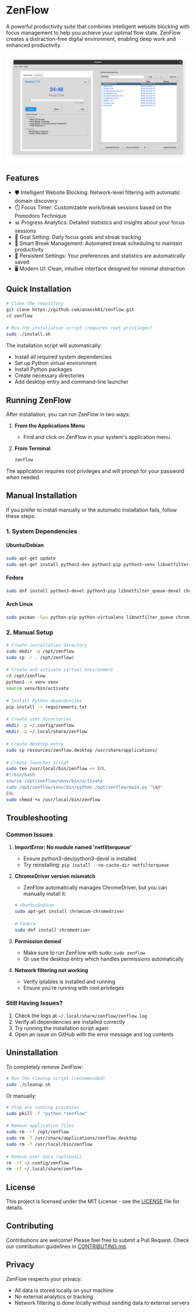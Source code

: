 # ZenFlow

A powerful productivity suite that combines intelligent website blocking with focus management to help you achieve your optimal flow state. ZenFlow creates a distraction-free digital environment, enabling deep work and enhanced productivity.

![ZenFlow Preview](resources/preview.png)

## Features

- 🛡️ Intelligent Website Blocking: Network-level filtering with automatic domain discovery
- ⏱️ Focus Timer: Customizable work/break sessions based on the Pomodoro Technique
- 📊 Progress Analytics: Detailed statistics and insights about your focus sessions
- 🎯 Goal Setting: Daily focus goals and streak tracking
- 🔄 Smart Break Management: Automated break scheduling to maintain productivity
- 💾 Persistent Settings: Your preferences and statistics are automatically saved
- 🖥️ Modern UI: Clean, intuitive interface designed for minimal distraction

## Quick Installation

```bash
# Clone the repository
git clone https://github.com/anassk01/zenflow.git
cd zenflow

# Run the installation script (requires root privileges)
sudo ./install.sh
```

The installation script will automatically:
- Install all required system dependencies
- Set up Python virtual environment
- Install Python packages
- Create necessary directories
- Add desktop entry and command-line launcher

## Running ZenFlow

After installation, you can run ZenFlow in two ways:

1. **From the Applications Menu**
   - Find and click on ZenFlow in your system's application menu

2. **From Terminal**
   ```bash
   zenflow
   ```

The application requires root privileges and will prompt for your password when needed.

## Manual Installation

If you prefer to install manually or the automatic installation fails, follow these steps:

### 1. System Dependencies

#### Ubuntu/Debian
```bash
sudo apt-get update
sudo apt-get install python3-dev python3-pip python3-venv libnetfilter-queue-dev chromium-browser chromium-chromedriver build-essential iptables
```

#### Fedora
```bash
sudo dnf install python3-devel python3-pip libnetfilter_queue-devel chromium chromium-headless chromedriver gcc iptables
```

#### Arch Linux
```bash
sudo pacman -Syu python-pip python-virtualenv libnetfilter_queue chromium gcc iptables
```

### 2. Manual Setup

```bash
# Create installation directory
sudo mkdir -p /opt/zenflow
sudo cp -r . /opt/zenflow/

# Create and activate virtual environment
cd /opt/zenflow
python3 -m venv venv
source venv/bin/activate

# Install Python dependencies
pip install -r requirements.txt

# Create user directories
mkdir -p ~/.config/zenflow
mkdir -p ~/.local/share/zenflow

# Create desktop entry
sudo cp resources/zenflow.desktop /usr/share/applications/

# Create launcher script
sudo tee /usr/local/bin/zenflow << EOL
#!/bin/bash
source /opt/zenflow/venv/bin/activate
sudo /opt/zenflow/venv/bin/python /opt/zenflow/main.py "\$@"
EOL
sudo chmod +x /usr/local/bin/zenflow
```

## Troubleshooting

### Common Issues

1. **ImportError: No module named 'netfilterqueue'**
   - Ensure python3-dev/python3-devel is installed
   - Try reinstalling: `pip install --no-cache-dir netfilterqueue`

2. **ChromeDriver version mismatch**
   - ZenFlow automatically manages ChromeDriver, but you can manually install it:
   ```bash
   # Ubuntu/Debian
   sudo apt-get install chromium-chromedriver
   
   # Fedora
   sudo dnf install chromedriver
   ```

3. **Permission denied**
   - Make sure to run ZenFlow with sudo: `sudo zenflow`
   - Or use the desktop entry which handles permissions automatically

4. **Network filtering not working**
   - Verify iptables is installed and running
   - Ensure you're running with root privileges

### Still Having Issues?

1. Check the logs at `~/.local/share/zenflow/zenflow.log`
2. Verify all dependencies are installed correctly
3. Try running the installation script again
4. Open an issue on GitHub with the error message and log contents

## Uninstallation

To completely remove ZenFlow:

```bash
# Run the cleanup script (recommended)
sudo ./cleanup.sh
```

Or manually:
```bash
# Stop any running processes
sudo pkill -f "python.*zenflow"

# Remove application files
sudo rm -rf /opt/zenflow
sudo rm -f /usr/share/applications/zenflow.desktop
sudo rm -f /usr/local/bin/zenflow

# Remove user data (optional)
rm -rf ~/.config/zenflow
rm -rf ~/.local/share/zenflow
```

## License

This project is licensed under the MIT License - see the [LICENSE](LICENSE) file for details.

## Contributing

Contributions are welcome! Please feel free to submit a Pull Request. Check our contribution guidelines in [CONTRIBUTING.md](CONTRIBUTING.md).

## Privacy

ZenFlow respects your privacy:
- All data is stored locally on your machine
- No external analytics or tracking
- Network filtering is done locally without sending data to external servers